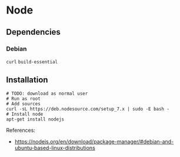 # Node

## Dependencies

### Debian

`curl`
`build-essential`

## Installation

```shell
# TODO: download as normal user
# Run as root
# Add sources
curl -sL https://deb.nodesource.com/setup_7.x | sudo -E bash -
# Install node
apt-get install nodejs
```

References:
- https://nodejs.org/en/download/package-manager/#debian-and-ubuntu-based-linux-distributions
